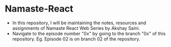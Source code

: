 # Namaste-React
- In this repository, I will be maintaining the notes, resources and assignments of Namaste React Web Series by Akshay Saini.
- Navigate to the episode number "0x" by going to the branch "0x" of this repository. 
Eg. Episode 02 is on branch 02 of the repository.

